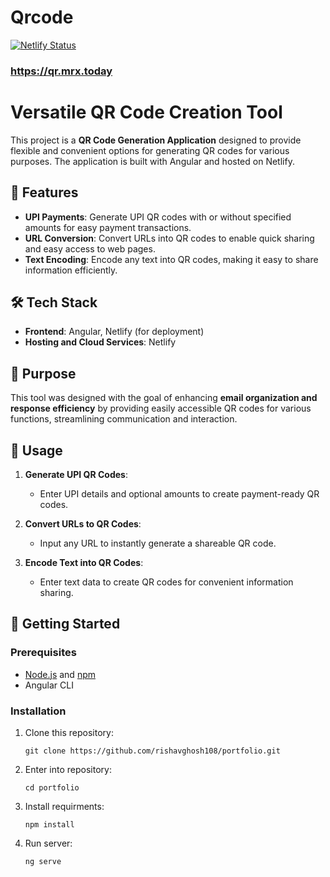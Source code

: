 # Qrcode
[![Netlify Status](https://api.netlify.com/api/v1/badges/544b492b-275e-4665-bfb5-6b0506ca3099/deploy-status)](https://app.netlify.com/sites/gencustomqr/deploys)

### https://qr.mrx.today

# Versatile QR Code Creation Tool

This project is a **QR Code Generation Application** designed to provide flexible and convenient options for generating QR codes for various purposes. The application is built with Angular and hosted on Netlify.

## 🚀 Features

- **UPI Payments**: Generate UPI QR codes with or without specified amounts for easy payment transactions.
- **URL Conversion**: Convert URLs into QR codes to enable quick sharing and easy access to web pages.
- **Text Encoding**: Encode any text into QR codes, making it easy to share information efficiently.

## 🛠 Tech Stack

- **Frontend**: Angular, Netlify (for deployment)
- **Hosting and Cloud Services**: Netlify

## 🎯 Purpose

This tool was designed with the goal of enhancing **email organization and response efficiency** by providing easily accessible QR codes for various functions, streamlining communication and interaction.

## 📄 Usage

1. **Generate UPI QR Codes**: 
   - Enter UPI details and optional amounts to create payment-ready QR codes.
  
2. **Convert URLs to QR Codes**: 
   - Input any URL to instantly generate a shareable QR code.

3. **Encode Text into QR Codes**: 
   - Enter text data to create QR codes for convenient information sharing.

## 🚀 Getting Started

### Prerequisites

- [Node.js](https://nodejs.org/) and [npm](https://www.npmjs.com/)
- Angular CLI

### Installation

1. Clone this repository:

   ```git clone https://github.com/rishavghosh108/portfolio.git```

2. Enter into repository:

    ```cd portfolio```

3. Install requirments:

    ```npm install```

4. Run server:

    ```ng serve```